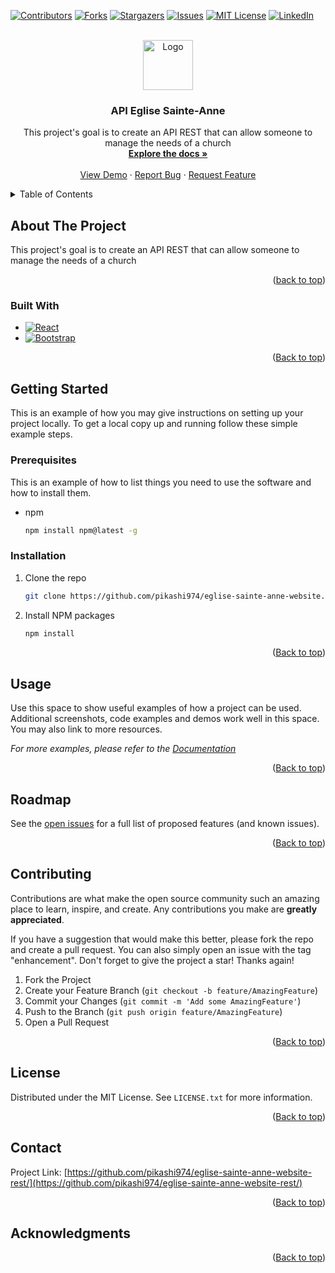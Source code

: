 <!-- Improved compatibility of back to top link: See: https://github.com/othneildrew/Best-README-Template/pull/73 -->
<a name="readme-top"></a>
<!--
*** Thanks for checking out the Best-README-Template. If you have a suggestion
*** that would make this better, please fork the repo and create a pull request
*** or simply open an issue with the tag "enhancement".
*** Don't forget to give the project a star!
*** Thanks again! Now go create something AMAZING! :D
-->



<!-- PROJECT SHIELDS -->
<!--
*** I'm using markdown "reference style" links for readability.
*** Reference links are enclosed in brackets [ ] instead of parentheses ( ).
*** See the bottom of this document for the declaration of the reference variables
*** for contributors-url, forks-url, etc. This is an optional, concise syntax you may use.
*** https://www.markdownguide.org/basic-syntax/#reference-style-links
-->
[![Contributors][contributors-shield]][contributors-url]
[![Forks][forks-shield]][forks-url]
[![Stargazers][stars-shield]][stars-url]
[![Issues][issues-shield]][issues-url]
[![MIT License][license-shield]][license-url]
[![LinkedIn][linkedin-shield]][linkedin-url]



<!-- PROJECT LOGO -->
<br />
<div align="center">
  <a href="https://github.com/pikashi974/eglise-sainte-anne-website-rest/">
    <img src="https://scontent.frun2-1.fna.fbcdn.net/v/t39.30808-6/309383675_403473668634177_2212730590854783403_n.png?_nc_cat=103&ccb=1-7&_nc_sid=09cbfe&_nc_ohc=WOIXW0TARLQAX_yvbKi&_nc_ht=scontent.frun2-1.fna&oh=00_AfAkyy5F28wJPZ5OzlM2zVu0Ue9OU3TtdLL7ky4GGFKoqw&oe=648500C0" alt="Logo" width="80" height="80">
  </a>

<h3 align="center">API Eglise Sainte-Anne</h3>

  <p align="center">
    This project's goal is to create an API REST that can allow someone to manage the needs of a church
    <br />
    <a href="https://github.com/pikashi974/eglise-sainte-anne-website-rest/"><strong>Explore the docs »</strong></a>
    <br />
    <br />
    <a href="https://github.com/pikashi974/eglise-sainte-anne-website-rest/">View Demo</a>
    ·
    <a href="https://github.com/pikashi974/eglise-sainte-anne-website-rest/issues">Report Bug</a>
    ·
    <a href="https://github.com/pikashi974/eglise-sainte-anne-website-rest/issues">Request Feature</a>
  </p>
</div>



<!-- TABLE OF CONTENTS -->
<details>
  <summary>Table of Contents</summary>
  <ol>
    <li>
      <a href="#about-the-project">About The Project</a>
      <ul>
        <li><a href="#built-with">Built With</a></li>
      </ul>
    </li>
    <li>
      <a href="#getting-started">Getting Started</a>
      <ul>
        <li><a href="#prerequisites">Prerequisites</a></li>
        <li><a href="#installation">Installation</a></li>
      </ul>
    </li>
    <li><a href="#usage">Usage</a></li>
    <li><a href="#roadmap">Roadmap</a></li>
    <li><a href="#contributing">Contributing</a></li>
    <li><a href="#license">License</a></li>
    <li><a href="#contact">Contact</a></li>
    <li><a href="#acknowledgments">Acknowledgments</a></li>
  </ol>
</details>



<!-- ABOUT THE PROJECT -->
## About The Project

This project's goal is to create an API REST that can allow someone to manage the needs of a church

<p align="right">(<a href="#readme-top">back to top</a>)</p>



### Built With

* [![React][React.js]][React-url]
* [![Bootstrap][Bootstrap.com]][Bootstrap-url]

<p align="right">(<a href="#readme-top">Back to top</a>)</p>



<!-- GETTING STARTED -->
## Getting Started

This is an example of how you may give instructions on setting up your project locally.
To get a local copy up and running follow these simple example steps.

### Prerequisites

This is an example of how to list things you need to use the software and how to install them.
* npm
  ```sh
  npm install npm@latest -g
  ```

### Installation

1. Clone the repo
   ```sh
   git clone https://github.com/pikashi974/eglise-sainte-anne-website.git
   ```
2. Install NPM packages
   ```sh
   npm install
   ```

<p align="right">(<a href="#readme-top">Back to top</a>)</p>



<!-- USAGE EXAMPLES -->
## Usage

Use this space to show useful examples of how a project can be used. Additional screenshots, code examples and demos work well in this space. You may also link to more resources.

_For more examples, please refer to the [Documentation](https://example.com)_

<p align="right">(<a href="#readme-top">Back to top</a>)</p>



<!-- ROADMAP -->
## Roadmap


See the [open issues](https://github.com/pikashi974/eglise-sainte-anne-website-rest/issues) for a full list of proposed features (and known issues).

<p align="right">(<a href="#readme-top">Back to top</a>)</p>



<!-- CONTRIBUTING -->
## Contributing

Contributions are what make the open source community such an amazing place to learn, inspire, and create. Any contributions you make are **greatly appreciated**.

If you have a suggestion that would make this better, please fork the repo and create a pull request. You can also simply open an issue with the tag "enhancement".
Don't forget to give the project a star! Thanks again!

1. Fork the Project
2. Create your Feature Branch (`git checkout -b feature/AmazingFeature`)
3. Commit your Changes (`git commit -m 'Add some AmazingFeature'`)
4. Push to the Branch (`git push origin feature/AmazingFeature`)
5. Open a Pull Request

<p align="right">(<a href="#readme-top">Back to top</a>)</p>



<!-- LICENSE -->
## License

Distributed under the MIT License. See `LICENSE.txt` for more information.

<p align="right">(<a href="#readme-top">Back to top</a>)</p>



<!-- CONTACT -->
## Contact


Project Link: [https://github.com/pikashi974/eglise-sainte-anne-website-rest/](https://github.com/pikashi974/eglise-sainte-anne-website-rest/)

<p align="right">(<a href="#readme-top">Back to top</a>)</p>



<!-- ACKNOWLEDGMENTS -->
## Acknowledgments

<p align="right">(<a href="#readme-top">Back to top</a>)</p>



<!-- MARKDOWN LINKS & IMAGES -->
<!-- https://www.markdownguide.org/basic-syntax/#reference-style-links -->
[contributors-shield]: https://img.shields.io/github/contributors/pikashi974/eglise-sainte-anne-website-rest.svg?style=for-the-badge
[contributors-url]: https://github.com/pikashi974/eglise-sainte-anne-website-rest/graphs/contributors
[forks-shield]: https://img.shields.io/github/forks/pikashi974/eglise-sainte-anne-website.svg?style=for-the-badge
[forks-url]: https://github.com/Pikashi974/eglise-sainte-anne-website-rest/forks
[stars-shield]: https://img.shields.io/github/stars/pikashi974/eglise-sainte-anne-website.svg?style=for-the-badge
[stars-url]: https://github.com/pikashi974/eglise-sainte-anne-website-rest/stargazers
[issues-shield]: https://img.shields.io/github/issues/pikashi974/eglise-sainte-anne-website.svg?style=for-the-badge
[issues-url]: https://github.com/pikashi974/eglise-sainte-anne-website-rest/issues
[license-shield]: https://img.shields.io/github/license/pikashi974/eglise-sainte-anne-website.svg?style=for-the-badge
[license-url]: https://github.com/pikashi974/eglise-sainte-anne-website-rest/blob/master/LICENSE.txt
[linkedin-shield]: https://img.shields.io/badge/-LinkedIn-black.svg?style=for-the-badge&logo=linkedin&colorB=555
[linkedin-url]: https://www.linkedin.com/in/j%C3%A9r%C3%A9my-payet-b9148b21b/
[product-screenshot]: images/screenshot.png
[Next.js]: https://img.shields.io/badge/next.js-000000?style=for-the-badge&logo=nextdotjs&logoColor=white
[Next-url]: https://nextjs.org/
[React.js]: https://img.shields.io/badge/React-20232A?style=for-the-badge&logo=react&logoColor=61DAFB
[React-url]: https://reactjs.org/
[Vue.js]: https://img.shields.io/badge/Vue.js-35495E?style=for-the-badge&logo=vuedotjs&logoColor=4FC08D
[Vue-url]: https://vuejs.org/
[Angular.io]: https://img.shields.io/badge/Angular-DD0031?style=for-the-badge&logo=angular&logoColor=white
[Angular-url]: https://angular.io/
[Svelte.dev]: https://img.shields.io/badge/Svelte-4A4A55?style=for-the-badge&logo=svelte&logoColor=FF3E00
[Svelte-url]: https://svelte.dev/
[Laravel.com]: https://img.shields.io/badge/Laravel-FF2D20?style=for-the-badge&logo=laravel&logoColor=white
[Laravel-url]: https://laravel.com
[Bootstrap.com]: https://img.shields.io/badge/Bootstrap-563D7C?style=for-the-badge&logo=bootstrap&logoColor=white
[Bootstrap-url]: https://getbootstrap.com
[JQuery.com]: https://img.shields.io/badge/jQuery-0769AD?style=for-the-badge&logo=jquery&logoColor=white
[JQuery-url]: https://jquery.com 